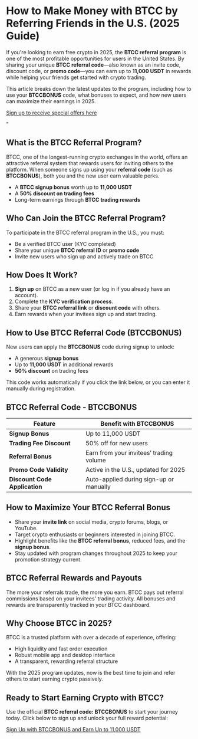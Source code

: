 

<h1>How to Make Money with BTCC by Referring Friends in the U.S. (2025 Guide)</h1>

<p>If you're looking to earn free crypto in 2025, the <strong>BTCC referral program</strong> is one of the most profitable opportunities for users in the United States. By sharing your unique <strong>BTCC referral code</strong>—also known as an invite code, discount code, or <strong>promo code</strong>—you can earn up to <strong>11,000 USDT</strong> in rewards while helping your friends get started with crypto trading.</p>

<p>This article breaks down the latest updates to the program, including how to use your <strong>BTCCBONUS</strong> code, what bonuses to expect, and how new users can maximize their earnings in 2025.</p>
<p><a href="https://partner.btcc.com/us/c/BTCCBONUS/9303" target="_blank">Sign up to receive special offers here</a></p

<img src="https://images.mirror-media.xyz/publication-images/Poz8BlB9BgSoA-3eFI7xG.png?height=500&amp;width=1000" decoding="async" data-nimg="fill" class="css-xah9so" style="position: absolute; inset: 0px; box-sizing: border-box; padding: 0px; border: none; margin: auto; display: block; width: 0px; height: 0px; min-width: 100%; max-width: 100%; min-height: 100%; max-height: 100%;">"
<h2>What is the BTCC Referral Program?</h2>

<p>BTCC, one of the longest-running crypto exchanges in the world, offers an attractive referral system that rewards users for inviting others to the platform. When someone signs up using your <strong>referral code</strong> (such as <strong>BTCCBONUS</strong>), both you and the new user earn valuable perks.</p>

<ul>
  <li>A <strong>BTCC signup bonus</strong> worth up to <strong>11,000 USDT</strong></li>
  <li>A <strong>50% discount on trading fees</strong></li>
  <li>Long-term earnings through <strong>BTCC trading rewards</strong></li>
</ul>

<h2>Who Can Join the BTCC Referral Program?</h2>

<p>To participate in the BTCC referral program in the U.S., you must:</p>

<ul>
  <li>Be a verified BTCC user (KYC completed)</li>
  <li>Share your unique <strong>BTCC referral ID</strong> or <strong>promo code</strong></li>
  <li>Invite new users who sign up and actively trade on BTCC</li>
</ul>

<h2>How Does It Work?</h2>

<ol>
  <li><strong>Sign up</strong> on BTCC as a new user (or log in if you already have an account).</li>
  <li>Complete the <strong>KYC verification process</strong>.</li>
  <li>Share your <strong>BTCC referral link</strong> or <strong>discount code</strong> with others.</li>
  <li>Earn rewards when your invitees sign up and start trading.</li>
</ol>

<h2>How to Use BTCC Referral Code (BTCCBONUS)</h2>

<p>New users can apply the <strong>BTCCBONUS</strong> code during signup to unlock:</p>

<ul>
  <li>A generous <strong>signup bonus</strong></li>
  <li>Up to <strong>11,000 USDT</strong> in additional rewards</li>
  <li><strong>50% discount</strong> on trading fees</li>
</ul>

<p>This code works automatically if you click the link below, or you can enter it manually during registration.</p>

<h2>BTCC Referral Code - BTCCBONUS</h2>

<table>
  <thead>
    <tr>
      <th>Feature</th>
      <th>Benefit with BTCCBONUS</th>
    </tr>
  </thead>
  <tbody>
    <tr>
      <td><strong>Signup Bonus</strong></td>
      <td>Up to 11,000 USDT</td>
    </tr>
    <tr>
      <td><strong>Trading Fee Discount</strong></td>
      <td>50% off for new users</td>
    </tr>
    <tr>
      <td><strong>Referral Bonus</strong></td>
      <td>Earn from your invitees’ trading volume</td>
    </tr>
    <tr>
      <td><strong>Promo Code Validity</strong></td>
      <td>Active in the U.S., updated for 2025</td>
    </tr>
    <tr>
      <td><strong>Discount Code Application</strong></td>
      <td>Auto-applied during sign-up or manually</td>
    </tr>
  </tbody>
</table>

<h2>How to Maximize Your BTCC Referral Bonus</h2>

<ul>
  <li>Share your <strong>invite link</strong> on social media, crypto forums, blogs, or YouTube.</li>
  <li>Target crypto enthusiasts or beginners interested in joining BTCC.</li>
  <li>Highlight benefits like the <strong>BTCC referral bonus</strong>, reduced fees, and the <strong>signup bonus</strong>.</li>
  <li>Stay updated with program changes throughout 2025 to keep your promotion strategy current.</li>
</ul>

<h2>BTCC Referral Rewards and Payouts</h2>

<p>The more your referrals trade, the more you earn. BTCC pays out referral commissions based on your invitees' trading activity. All bonuses and rewards are transparently tracked in your BTCC dashboard.</p>

<h2>Why Choose BTCC in 2025?</h2>

<p>BTCC is a trusted platform with over a decade of experience, offering:</p>

<ul>
  <li>High liquidity and fast order execution</li>
  <li>Robust mobile app and desktop interface</li>
  <li>A transparent, rewarding referral structure</li>
</ul>

<p>With the 2025 program updates, now is the best time to join and refer others to start earning crypto passively.</p>

<h2>Ready to Start Earning Crypto with BTCC?</h2>

<p>Use the official <strong>BTCC referral code: BTCCBONUS</strong> to start your journey today. Click below to sign up and unlock your full reward potential:</p>

<p>
  <a href="https://partner.btcc.com/us/c/BTCCBONUS/9303" target="_blank" class="cta-button">
    Sign Up with BTCCBONUS and Earn Up to 11,000 USDT
  </a>
</p>

</body>
</html>

